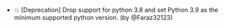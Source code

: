 - 💥 [Deprecation] Drop support for python 3.8 and set Python 3.9 as the minimum supported python version. (by @Faraz32123)
